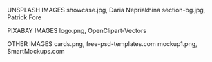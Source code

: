 UNSPLASH IMAGES
showcase.jpg, Daria Nepriakhina
section-bg.jpg, Patrick Fore

PIXABAY IMAGES
logo.png, OpenClipart-Vectors

OTHER IMAGES
cards.png, free-psd-templates.com
mockup1.png, SmartMockups.com